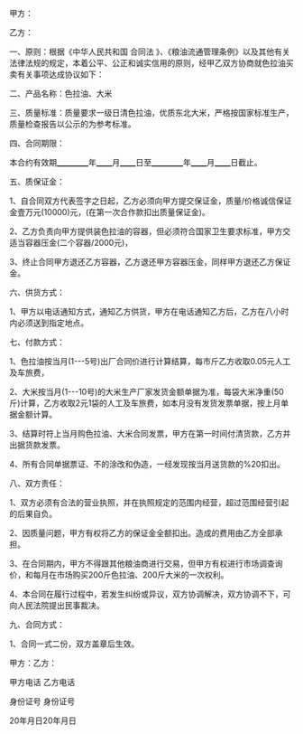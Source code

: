 
 


甲方：


乙方：


一、原则：根据《中华人民共和国
合同法
》、《粮油流通管理条例》以及其他有关法律法规的规定，本着公平、公正和诚实信用的原则，经甲乙双方协商就色拉油买卖有关事项达成协议如下：


二、产品名称：色拉油、大米


三、质量标准：质量要求一级日清色拉油，优质东北大米，严格按国家标准生产，质量检查报告以公示的为参考标准。


四、合同期限：


本合约有效期▁▁▁▁年▁▁月▁▁日至▁▁▁▁年▁▁月▁▁日截止。


五、质保证金：


1、自合同双方代表签字之日起，乙方必须向甲方提交保证金，质量/价格诚信保证金壹万元(10000)元，(在第一次合作款扣出质量保证金)。


2、乙方负责向甲方提供装色拉油的容器，但必须符合国家卫生要求标准，甲方交适当容器压金(二个容器/2000元)，


3、终止合同甲方退还乙方容器，乙方退还甲方容器压金，同样甲方退还乙方保证金。


六、供货方式：


1、甲方以电话通知方式，通知乙方供货，甲方在电话通知乙方后，乙方在八小时内必须送到指定地点。


七、付款方式：


1、色拉油按当月(1---5号)出厂合同价进行计算结算，每市斤乙方收取0.05元人工及车旅费，


2、大米按当月(1---10号)的大米生产厂家发货金额单据为准，每袋大米净重(50斤)计算，乙方收取2元1袋的人工及车旅费，如本月没有发货发票单据，按上月单据金额计算。


3、结算时符上当月购色拉油、大米合同发票，甲方在第一时间付清货款，乙方并出据货款发票。


4、所有合同单据票证、不的涂改和伪造，一经发现按当月送货款的%20扣出。


八、双方责任：


1、双方必须有合法的营业执照，并在执照规定的范围内经营，超过范围经营引起的后果自负。


2、因质量问题，甲方有权将乙方的保证金全额扣出。造成的费用由乙方全部承担。


3、在合同期内，甲方不得跟其他粮油商进行交易，但甲方有权进行市场调查询价，和每月在市场购买200斤色拉油、200斤大米的一次权利。


4、本合同在履行过程中，若发生纠纷或异议，双方协调解决，双方协调不下，可向人民法院提出民事裁决。


九、合同方式：


1、合同一式二份，双方盖章后生效。


甲方：乙方：


甲方电话 乙方电话


身份证号 身份证号


20年月日20年月日
 


 

 
 
 
 
 
  


  
 

  


  


  
 
 
 
 

